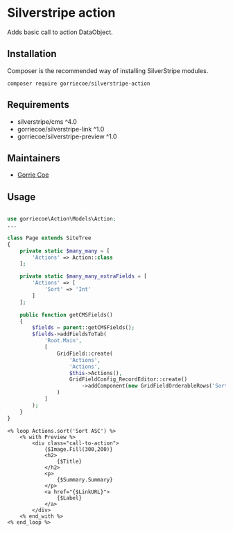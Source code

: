 # Silverstripe action
Adds basic call to action DataObject.

## Installation
Composer is the recommended way of installing SilverStripe modules.
```
composer require gorriecoe/silverstripe-action
```

## Requirements

- silverstripe/cms ^4.0
- gorriecoe/silverstripe-link ^1.0
- gorriecoe/silverstripe-preview ^1.0

## Maintainers

- [Gorrie Coe](https://github.com/gorriecoe)

## Usage

```php

use gorriecoe\Action\Models\Action;
...

class Page extends SiteTree
{
    private static $many_many = [
        'Actions' => Action::class
    ];

    private static $many_many_extraFields = [
        'Actions' => [
            'Sort' => 'Int'
        ]
    ];

    public function getCMSFields()
    {
        $fields = parent::getCMSFields();
        $fields->addFieldsToTab(
            'Root.Main',
            [
                GridField::create(
                    'Actions',
                    'Actions',
                    $this->Actions(),
                    GridFieldConfig_RecordEditor::create()
                        ->addComponent(new GridFieldOrderableRows('Sort'))
                )
            ]
        );
    }
}
```

```
<% loop Actions.sort('Sort ASC') %>
    <% with Preview %>
        <div class="call-to-action">
            {$Image.Fill(300,200)}
            <h2>
                {$Title}
            </h2>
            <p>
                {$Summary.Summary}
            </p>
            <a href="{$LinkURL}">
                {$Label}
            </a>
        </div>
    <% end_with %>
<% end_loop %>
```
